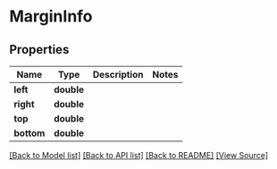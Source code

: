 ﻿# MarginInfo


## Properties
Name | Type | Description | Notes
------------ | ------------- | ------------- | -------------
**left** | **double** |  | 
**right** | **double** |  | 
**top** | **double** |  | 
**bottom** | **double** |  | 

[[Back to Model list]](../README.md#documentation-for-models) [[Back to API list]](../README.md#documentation-for-api-endpoints) [[Back to README]](../README.md) [[View Source]](../src/Aspose/PDF/Model/MarginInfo.php)

